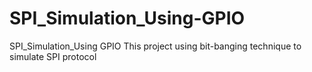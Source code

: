 # SPI_Simulation_Using-GPIO
SPI_Simulation_Using GPIO
This project using bit-banging technique to simulate SPI protocol
